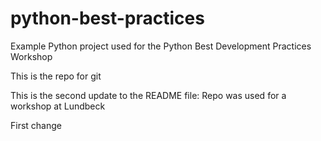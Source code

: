 # python-best-practices
Example Python project used for the Python Best Development Practices Workshop 

This is the repo for git

This is the second update to the README file: Repo was used for a workshop at Lundbeck

First change